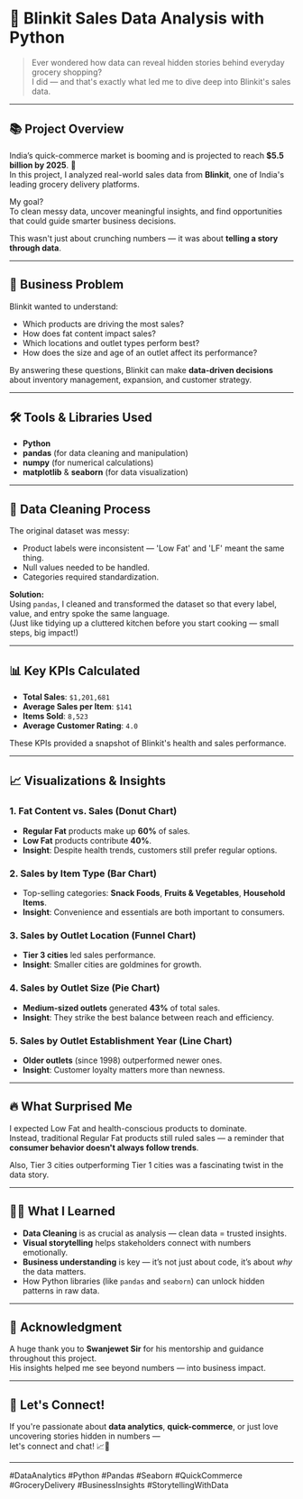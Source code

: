 # 🛒 Blinkit Sales Data Analysis with Python

> Ever wondered how data can reveal hidden stories behind everyday grocery shopping?  
> I did — and that's exactly what led me to dive deep into Blinkit's sales data.

---

## 📚 Project Overview

India’s quick-commerce market is booming and is projected to reach **$5.5 billion by 2025**. 🚀  
In this project, I analyzed real-world sales data from **Blinkit**, one of India's leading grocery delivery platforms.

My goal?  
To clean messy data, uncover meaningful insights, and find opportunities that could guide smarter business decisions.

This wasn't just about crunching numbers — it was about **telling a story through data**.

---

## 🎯 Business Problem

Blinkit wanted to understand:

- Which products are driving the most sales?
- How does fat content impact sales?
- Which locations and outlet types perform best?
- How does the size and age of an outlet affect its performance?

By answering these questions, Blinkit can make **data-driven decisions** about inventory management, expansion, and customer strategy.

---

## 🛠️ Tools & Libraries Used

- **Python**
- **pandas** (for data cleaning and manipulation)
- **numpy** (for numerical calculations)
- **matplotlib** & **seaborn** (for data visualization)

---

## 🧹 Data Cleaning Process

The original dataset was messy:

- Product labels were inconsistent — 'Low Fat' and 'LF' meant the same thing.
- Null values needed to be handled.
- Categories required standardization.

**Solution:**  
Using `pandas`, I cleaned and transformed the dataset so that every label, value, and entry spoke the same language.  
(Just like tidying up a cluttered kitchen before you start cooking — small steps, big impact!)

---

## 📊 Key KPIs Calculated

- **Total Sales**: `$1,201,681`
- **Average Sales per Item**: `$141`
- **Items Sold**: `8,523`
- **Average Customer Rating**: `4.0`

These KPIs provided a snapshot of Blinkit's health and sales performance.

---

## 📈 Visualizations & Insights

### 1. Fat Content vs. Sales (Donut Chart)

- **Regular Fat** products make up **60%** of sales.
- **Low Fat** products contribute **40%**.
- **Insight**: Despite health trends, customers still prefer regular options.

### 2. Sales by Item Type (Bar Chart)

- Top-selling categories: **Snack Foods**, **Fruits & Vegetables**, **Household Items**.
- **Insight**: Convenience and essentials are both important to consumers.

### 3. Sales by Outlet Location (Funnel Chart)

- **Tier 3 cities** led sales performance.
- **Insight**: Smaller cities are goldmines for growth.

### 4. Sales by Outlet Size (Pie Chart)

- **Medium-sized outlets** generated **43%** of total sales.
- **Insight**: They strike the best balance between reach and efficiency.

### 5. Sales by Outlet Establishment Year (Line Chart)

- **Older outlets** (since 1998) outperformed newer ones.
- **Insight**: Customer loyalty matters more than newness.

---

## 🔥 What Surprised Me

I expected Low Fat and health-conscious products to dominate.  
Instead, traditional Regular Fat products still ruled sales — a reminder that **consumer behavior doesn't always follow trends**.

Also, Tier 3 cities outperforming Tier 1 cities was a fascinating twist in the data story.

---

## 👨‍💻 What I Learned

- **Data Cleaning** is as crucial as analysis — clean data = trusted insights.
- **Visual storytelling** helps stakeholders connect with numbers emotionally.
- **Business understanding** is key — it’s not just about code, it’s about *why* the data matters.
- How Python libraries (like `pandas` and `seaborn`) can unlock hidden patterns in raw data.

---

## 🙏 Acknowledgment

A huge thank you to **Swanjewet Sir** for his mentorship and guidance throughout this project.  
His insights helped me see beyond numbers — into business impact.

---

## 🚀 Let's Connect!

If you're passionate about **data analytics**, **quick-commerce**, or just love uncovering stories hidden in numbers —  
let's connect and chat! 📈💬

---
#DataAnalytics #Python #Pandas #Seaborn #QuickCommerce #GroceryDelivery #BusinessInsights #StorytellingWithData


